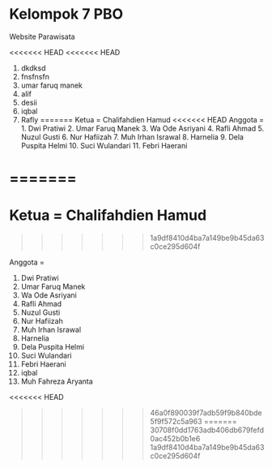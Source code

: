 # Kelompok 7 PBO

Website Parawisata

<<<<<<< HEAD
<<<<<<< HEAD
1.  dkdksd
2.  fnsfnsfn
3.  umar faruq manek
4.  alif
5.  desii
6.  iqbal
7.  Rafly
=======
Ketua = Chalifahdien Hamud
<<<<<<< HEAD
Anggota = 1. Dwi Pratiwi 
          2. Umar Faruq Manek 
          3. Wa Ode Asriyani
          4. Rafli Ahmad
          5. Nuzul Gusti
          6. Nur Hafiizah
          7. Muh Irhan Israwal
          8. Harnelia
          9. Dela Puspita Helmi
          10. Suci Wulandari
          11. Febri Haerani
        
=======
=======
# Ketua = Chalifahdien Hamud
>>>>>>> 1a9df8410d4ba7a149be9b45da63c0ce295d604f

Anggota =

1. Dwi Pratiwi
2. Umar Faruq Manek
3. Wa Ode Asriyani
4. Rafli Ahmad
5. Nuzul Gusti
6. Nur Hafiizah
7. Muh Irhan Israwal
8. Harnelia
9. Dela Puspita Helmi
10. Suci Wulandari
11. Febri Haerani
12. iqbal
13. Muh Fahreza Aryanta

<<<<<<< HEAD
>>>>>>> 46a0f890039f7adb59f9b840bde5f9f572c5a963
=======
> > > > > > > 30708f0dd1763adb406db679fefd0ac452b0b1e6
>>>>>>> 1a9df8410d4ba7a149be9b45da63c0ce295d604f
